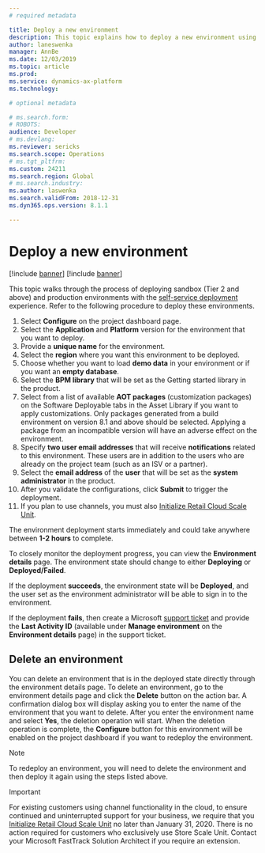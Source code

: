```yaml
---
# required metadata

title: Deploy a new environment
description: This topic explains how to deploy a new environment using the self-service deployment experience.
author: laneswenka
manager: AnnBe
ms.date: 12/03/2019
ms.topic: article
ms.prod: 
ms.service: dynamics-ax-platform
ms.technology: 

# optional metadata

# ms.search.form: 
# ROBOTS: 
audience: Developer
# ms.devlang: 
ms.reviewer: sericks
ms.search.scope: Operations
# ms.tgt_pltfrm: 
ms.custom: 24211
ms.search.region: Global
# ms.search.industry: 
ms.author: laswenka
ms.search.validFrom: 2018-12-31
ms.dyn365.ops.version: 8.1.1

---
```


# Deploy a new environment

[!include [banner](../includes/banner.md)]
[!include [banner](../includes/limited-availability.md)]

This topic walks through the process of deploying sandbox (Tier 2 and above) and production environments with the [self-service deployment](infrastructure-stack.md) experience. Refer to the following procedure to deploy these environments.

1. Select **Configure** on the project dashboard page.
2. Select the **Application** and **Platform** version for the environment that you want to deploy. 
3. Provide a **unique name** for the environment.
4. Select the **region** where you want this environment to be deployed. 
5. Choose whether you want to load **demo data** in your environment or if you want an **empty database**.
6. Select the **BPM library** that will be set as the Getting started library in the product.
7. Select from a list of available **AOT packages** (customization packages) on the Software Deployable tabs in the Asset Library if you want to apply customizations. Only packages generated from a build environment on version 8.1 and above should be selected. Applying a package from an incompatible version will have an adverse effect on the environment.
8. Specify **two user email addresses** that will receive **notifications** related to this environment. These users are in addition to the users who are already on the project team (such as an ISV or a partner).
9. Select the **email address** of the **user** that will be set as the **system administrator** in the product.
10. After you validate the configurations, click **Submit** to trigger the deployment.
11. If you plan to use channels, you must also [Initialize Retail Cloud Scale Unit](initialize-retail-channels.md).

The environment deployment starts immediately and could take anywhere between **1-2 hours** to complete. 

To closely monitor the deployment progress, you can view the **Environment details** page. The environment state should change to either **Deploying** or **Deployed/Failed**.

If the deployment **succeeds**, the environment state will be **Deployed**, and the user set as the environment administrator will be able to sign in to the environment.

If the deployment **fails**, then create a Microsoft [support ticket](../lifecycle-services/lcs-support.md) and provide the **Last Activity ID** (available under **Manage environment** on the **Environment details** page) in the support ticket.

## Delete an environment

You can delete an environment that is in the deployed state directly through the environment details page. To delete an environment, go to the environment details page and click the  **Delete** button on the action bar. A confirmation dialog box will display asking you to enter the name of the environment that you want to delete. After you enter the environment name and select **Yes**, the deletion operation will start. When the deletion operation is complete, the **Configure** button for this environment will be enabled on the project dashboard if you want to redeploy the environment. 

> [!NOTE]
> To redeploy an environment, you will need to delete the environment and then deploy it again using the steps listed above. 

> [!IMPORTANT]
> For existing customers using channel functionality in the cloud, to ensure continued and uninterrupted support for your business, we require that you [Initialize Retail Cloud Scale Unit](initialize-retail-channels.md) no later than January 31, 2020. There is no action required for customers who exclusively use Store Scale Unit. Contact your Microsoft FastTrack Solution Architect if you require an extension.
